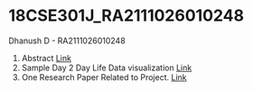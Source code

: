 # 18CSE301J_RA2111026010248
Dhanush D - RA2111026010248

1. Abstract [Link](https://www.google.in)
2. Sample Day 2 Day Life Data visualization [Link](https://www.google.in)
3. One Research Paper Related to Project. [Link](https://www.google.in)
   